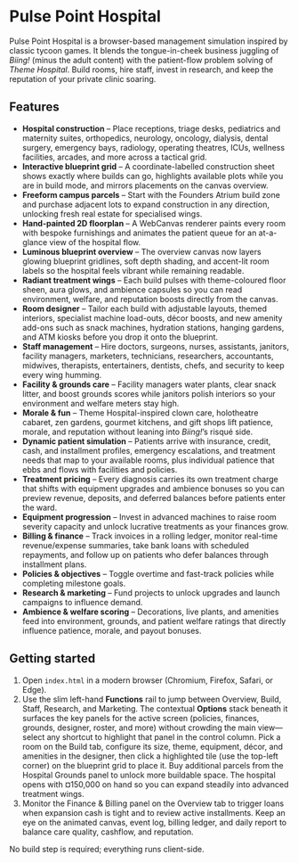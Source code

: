 # Pulse Point Hospital

Pulse Point Hospital is a browser-based management simulation inspired by classic tycoon games. It blends the tongue-in-cheek business juggling of *Biing!* (minus the adult content) with the patient-flow problem solving of *Theme Hospital*. Build rooms, hire staff, invest in research, and keep the reputation of your private clinic soaring.

## Features

- **Hospital construction** – Place receptions, triage desks, pediatrics and maternity suites, orthopedics, neurology, oncology, dialysis, dental surgery, emergency bays, radiology, operating theatres, ICUs, wellness facilities, arcades, and more across a tactical grid.
- **Interactive blueprint grid** – A coordinate-labelled construction sheet shows exactly where builds can go, highlights available plots while you are in build mode, and mirrors placements on the canvas overview.
- **Freeform campus parcels** – Start with the Founders Atrium build zone and purchase adjacent lots to expand construction in any direction, unlocking fresh real estate for specialised wings.
- **Hand-painted 2D floorplan** – A WebCanvas renderer paints every room with bespoke furnishings and animates the patient queue for an at-a-glance view of the hospital flow.
- **Luminous blueprint overview** – The overview canvas now layers glowing blueprint gridlines, soft depth shading, and accent-lit room labels so the hospital feels vibrant while remaining readable.
- **Radiant treatment wings** – Each build pulses with theme-coloured floor sheen, aura glows, and ambience capsules so you can read environment, welfare, and reputation boosts directly from the canvas.
- **Room designer** – Tailor each build with adjustable layouts, themed interiors, specialist machine load-outs, décor boosts, and new amenity add-ons such as snack machines, hydration stations, hanging gardens, and ATM kiosks before you drop it onto the blueprint.
- **Staff management** – Hire doctors, surgeons, nurses, assistants, janitors, facility managers, marketers, technicians, researchers, accountants, midwives, therapists, entertainers, dentists, chefs, and security to keep every wing humming.
- **Facility & grounds care** – Facility managers water plants, clear snack litter, and boost grounds scores while janitors polish interiors so your environment and welfare meters stay high.
- **Morale & fun** – Theme Hospital-inspired clown care, holotheatre cabaret, zen gardens, gourmet kitchens, and gift shops lift patience, morale, and reputation without leaning into *Biing!*’s risqué side.
- **Dynamic patient simulation** – Patients arrive with insurance, credit, cash, and installment profiles, emergency escalations, and treatment needs that map to your available rooms, plus individual patience that ebbs and flows with facilities and policies.
- **Treatment pricing** – Every diagnosis carries its own treatment charge that shifts with equipment upgrades and ambience bonuses so you can preview revenue, deposits, and deferred balances before patients enter the ward.
- **Equipment progression** – Invest in advanced machines to raise room severity capacity and unlock lucrative treatments as your finances grow.
- **Billing & finance** – Track invoices in a rolling ledger, monitor real-time revenue/expense summaries, take bank loans with scheduled repayments, and follow up on patients who defer balances through installment plans.
- **Policies & objectives** – Toggle overtime and fast-track policies while completing milestone goals.
- **Research & marketing** – Fund projects to unlock upgrades and launch campaigns to influence demand.
- **Ambience & welfare scoring** – Decorations, live plants, and amenities feed into environment, grounds, and patient welfare ratings that directly influence patience, morale, and payout bonuses.

## Getting started

1. Open `index.html` in a modern browser (Chromium, Firefox, Safari, or Edge).
2. Use the slim left-hand **Functions** rail to jump between Overview, Build, Staff, Research, and Marketing. The contextual **Options** stack beneath it surfaces the key panels for the active screen (policies, finances, grounds, designer, roster, and more) without crowding the main view—select any shortcut to highlight that panel in the control column. Pick a room on the Build tab, configure its size, theme, equipment, décor, and amenities in the designer, then click a highlighted tile (use the top-left corner) on the blueprint grid to place it. Buy additional parcels from the Hospital Grounds panel to unlock more buildable space. The hospital opens with ¤150,000 on hand so you can expand steadily into advanced treatment wings.
3. Monitor the Finance & Billing panel on the Overview tab to trigger loans when expansion cash is tight and to review active installments. Keep an eye on the animated canvas, event log, billing ledger, and daily report to balance care quality, cashflow, and reputation.

No build step is required; everything runs client-side.
